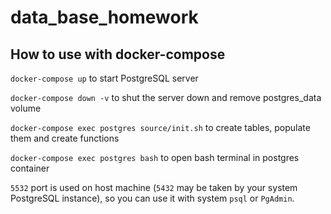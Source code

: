# data_base_homework

## How to use with docker-compose

`docker-compose up` to start PostgreSQL server

`docker-compose down -v` to shut the server down and remove postgres_data volume

`docker-compose exec postgres source/init.sh` to create tables, populate them and create functions

`docker-compose exec postgres bash` to open bash terminal in postgres container

`5532` port is used on host machine (`5432` may be taken by your system PostgreSQL instance), so you can use it with system `psql` or `PgAdmin`.
